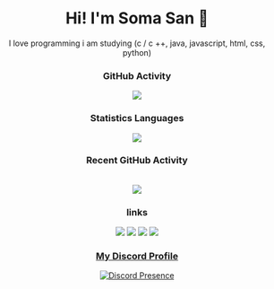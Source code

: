 <div align="center">
 <h1>Hi! I'm Soma San 👋</h1>
  <div> I love programming i am studying (c / c ++, java, javascript, html, css, python)<div>
</div>



<h3 align="center"> GitHub Activity </h3>
<img src="https://github-readme-stats.vercel.app/api?username=SomaSan2005&theme=radical&hide_title=true&hide_rank=true&show_icons=true&include_all_commits=true&line_height=24&hide_border=true" />

<h3 align="center"> Statistics Languages </h3>
<img align="center" src="https://github-readme-stats.vercel.app/api/top-langs/?username=SomaSan2005&theme=tokyonight&hide=batchfile">





<h3 align="center"> Recent GitHub Activity </h3>
<br />
<a href="https://github.com/SomaSan2005"><img src="https://activity-graph.herokuapp.com/graph?username=SomaSan2005&custom_title=SomaSan2005's%20Contribution%20Graph&theme=react-dark" /></a>
<br />


<h3 align="center"> links </h3>
<a href="mailto:ruslanm0502@gmail.com/"><img src="https://img.shields.io/badge/Gmail-contact me-e06c75?style=flat&logo=gmail" /></a>
<a href="https://youtube.com/channel/UC5z2H6fsaYyjvPjRuqsfnKA"><img src="https://img.shields.io/badge/YouTube-SomaSan-dcdfe4?style=flat&logo=youtube"/></a>
<a href="https://t.me/Ruslancikkk"><img src="https://img.shields.io/badge/Telegram-contact%20me-03a9fc?style=flat&logo=telegram" /></a>
<a href="https://somasan2005.github.io/RuslanJunior2005.github.io"><img src="https://img.shields.io/badge/Mywebsite-Visit%20My%20Website-FFFFFF?style=flat" />





<h3 align="center"> My Discord Profile </h3>

[![Discord Presence](https://lanyard.cnrad.dev/api/711880426666590261)](https://discord.com/users/711880426666590261)



